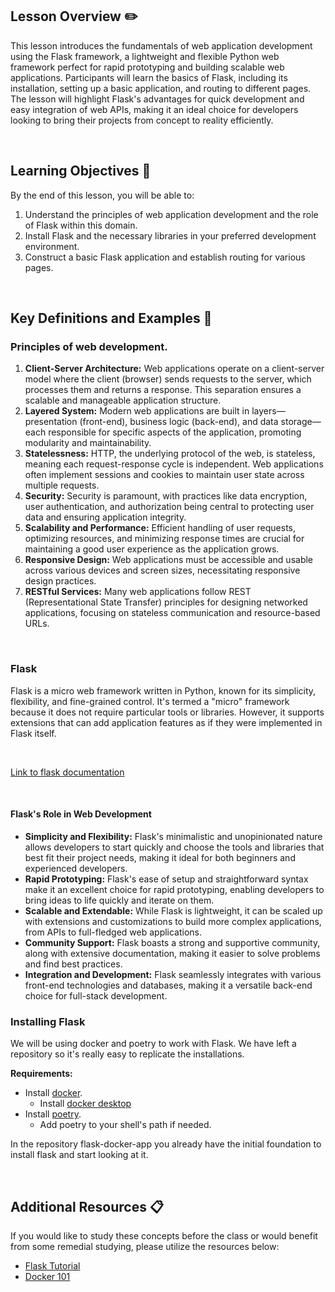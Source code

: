 <!-- # From Prototype to Powerhouse: Building the Base with Flask -->

## Lesson Overview :pencil2:

This lesson introduces the fundamentals of web application development using the Flask framework, a lightweight and flexible Python web framework perfect for rapid prototyping and building scalable web applications. Participants will learn the basics of Flask, including its installation, setting up a basic application, and routing to different pages. The lesson will highlight Flask's advantages for quick development and easy integration of web APIs, making it an ideal choice for developers looking to bring their projects from concept to reality efficiently.

<br>  <!-- don't remove -->

## Learning Objectives :notebook:

By the end of this lesson, you will be able to:

1. Understand the principles of web application development and the role of Flask within this domain.
2. Install Flask and the necessary libraries in your preferred development environment.
3. Construct a basic Flask application and establish routing for various pages.
<br>

## Key Definitions and Examples :key:

### Principles of web development.

1. **Client-Server Architecture:** Web applications operate on a client-server model where the client (browser) sends requests to the server, which processes them and returns a response. This separation ensures a scalable and manageable application structure.
2. **Layered System:** Modern web applications are built in layers—presentation (front-end), business logic (back-end), and data storage—each responsible for specific aspects of the application, promoting modularity and maintainability.
3. **Statelessness:** HTTP, the underlying protocol of the web, is stateless, meaning each request-response cycle is independent. Web applications often implement sessions and cookies to maintain user state across multiple requests.
4. **Security:** Security is paramount, with practices like data encryption, user authentication, and authorization being central to protecting user data and ensuring application integrity.
5. **Scalability and Performance:** Efficient handling of user requests, optimizing resources, and minimizing response times are crucial for maintaining a good user experience as the application grows.
6. **Responsive Design:** Web applications must be accessible and usable across various devices and screen sizes, necessitating responsive design practices.
7. **RESTful Services:** Many web applications follow REST (Representational State Transfer) principles for designing networked applications, focusing on stateless communication and resource-based URLs.

<br>

### Flask

Flask is a micro web framework written in Python, known for its simplicity, flexibility, and fine-grained control. It's termed a "micro" framework because it does not require particular tools or libraries. However, it supports extensions that can add application features as if they were implemented in Flask itself.

<br>

[Link to flask documentation](https://flask.palletsprojects.com/en/3.0.x/)

<br>

#### Flask's Role in Web Development

- **Simplicity and Flexibility:** Flask's minimalistic and unopinionated nature allows developers to start quickly and choose the tools and libraries that best fit their project needs, making it ideal for both beginners and experienced developers.
- **Rapid Prototyping:** Flask's ease of setup and straightforward syntax make it an excellent choice for rapid prototyping, enabling developers to bring ideas to life quickly and iterate on them.
- **Scalable and Extendable:** While Flask is lightweight, it can be scaled up with extensions and customizations to build more complex applications, from APIs to full-fledged web applications.
- **Community Support:** Flask boasts a strong and supportive community, along with extensive documentation, making it easier to solve problems and find best practices.
- **Integration and Development:** Flask seamlessly integrates with various front-end technologies and databases, making it a versatile back-end choice for full-stack development.


### Installing Flask

We will be using docker and poetry to work with Flask. We have left a repository so it's really easy to replicate the installations.

**Requirements:**

- Install [docker](https://www.docker.com/).
    - Install [docker desktop](https://www.docker.com/products/docker-desktop/)
- Install [poetry](https://python-poetry.org/).
    - Add poetry to your shell's path if needed.

In the repository flask-docker-app you already have the initial foundation to install flask and start looking at it. 

<br>  <!-- don't remove -->

## Additional Resources :clipboard: 

If you would like to study these concepts before the class or would benefit from some remedial studying, please utilize the resources below:

- [Flask Tutorial](https://flask.palletsprojects.com/en/3.0.x/tutorial/)
- [Docker 101](https://docker-curriculum.com/#introduction)
